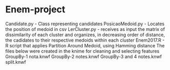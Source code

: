 # Enem-project

Candidate.py - Class representing candidates
PosicaoMedoid.py - Locates the position of medoid in csv
LerCluster.py - receives as input the matrix of dissimilarity of each cluster and organizes, in decreasing order of distance, the cadidates to their respective medoids within each cluster
Enem2017.R - R script that applies Partition Around Medoid, using Hamming distance
The files below were created in the knime for cleaning and selecting features
GroupBy-1 nota.knwf
GroupBy-2 notes.knwf
GroupBy-3 and 4 notes.knwf
split.knwf
